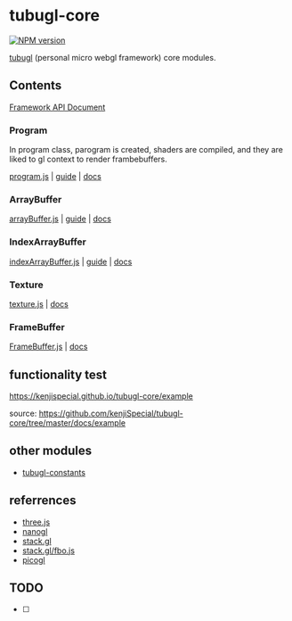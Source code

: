 # tubugl-core
[![NPM version][npm-image]][npm-url] 

[tubugl](https://github.com/kenjiSpecial/tubugl) (personal micro webgl framework) core modules.

## Contents
[Framework API Document](https://kenjispecial.github.io/tubugl-core/api/)

### Program
In program class, parogram is created, shaders are compiled, and they are liked to gl context to render frambebuffers.

[program.js](https://github.com/kenjiSpecial/tubugl-core/blob/master/src/program.js) | [guide](https://kenjispecial.github.io/tubugl-core/guide/program) | [docs](https://kenjispecial.github.io/tubugl-core/api/Program.html)

###  ArrayBuffer

[arrayBuffer.js](https://github.com/kenjiSpecial/tubugl-core/blob/master/src/arrayBuffer.js) | [guide](https://kenjispecial.github.io/tubugl-core/guide/buffer) | [docs](https://kenjispecial.github.io/tubugl-core/api/ArrayBuffer.html)

### IndexArrayBuffer

[indexArrayBuffer.js](https://github.com/kenjiSpecial/tubugl-core/blob/master/src/indexArrayBuffer.js) | [guide](https://kenjispecial.github.io/tubugl-core/guide/buffer) | [docs](https://kenjispecial.github.io/tubugl-core/api/FrameBuffer.html)

### Texture

[texture.js](https://github.com/kenjiSpecial/tubugl-core/blob/master/src/texture.js) | [docs](https://kenjispecial.github.io/tubugl-core/api/Texture.html)

### FrameBuffer

[FrameBuffer.js](https://github.com/kenjiSpecial/tubugl-core/blob/master/src/frameBuffer.js) | [docs](https://kenjispecial.github.io/tubugl-core/api/FrameBuffer.html)


 
## functionality test

https://kenjispecial.github.io/tubugl-core/example

source: https://github.com/kenjiSpecial/tubugl-core/tree/master/docs/example

## other modules

- [tubugl-constants](https://github.com/kenjiSpecial/tubugl-constants)


## referrences

- [three.js](https://github.com/mrdoob/three.js/)
- [nanogl](https://github.com/plepers/nanogl/)
- [stack.gl](http://stack.gl/)
- [stack.gl/fbo.js](https://github.com/stackgl/gl-fbo/blob/master/fbo.js)
- [picogl](https://tsherif.github.io/picogl.js/)

[npm-image]: https://img.shields.io/npm/v/tubugl-core.svg?style=flat-square
[npm-url]: https://www.npmjs.com/package/tubugl-core 


## TODO

- [ ] 
